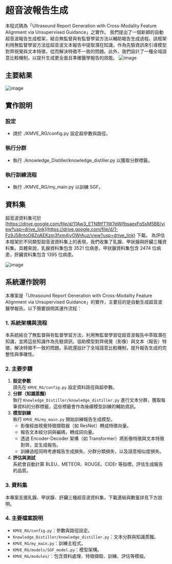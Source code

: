 # 超音波報告生成
本程式碼為「Ultrasound Report Generation with Cross-Modality Feature Alignment via Unsupervised Guidance」之實作。
我們提出了一個新穎的自動超音波報告生成框架，結合無監督與有監督學習方法以輔助報告生成過程。該框架利用無監督學習方法從超音波文本報告中提取潛在知識，作為先驗資訊來引導模型對齊視覺與文本特徵，從而解決特徵不一致的問題。此外，我們設計了一種全域語意比較機制，以提升生成更全面且準確醫學報告的效能。
![image](https://github.com/LijunRio/Ultrasound-Report-Generation/assets/91274335/63fe3ae3-293a-45b1-af9a-099468c644fc)

## 主要結果
![image](https://github.com/LijunRio/Ultrasound-Report-Generation/assets/91274335/c216ef5e-8bea-4ca5-8214-de339a136861)

## 實作說明
### 設定
- 請於 ./KMVE_RG/config.py 設定超參數與路徑。

### 執行分群
- 執行 ./knowledge_Distiller/knowledge_distiller.py 以獲取分群標籤。

### 執行訓練流程
- 執行 ./KMVE_RG/my_main.py 以訓練 SGF。

## 資料集
超音波資料集可於 [https://drive.google.com/file/d/11Aw3_ETNBtfT1W7eWifbsaexFqSsM5BB/view?usp=drive_link](https://drive.google.com/file/d/1-Fz9J58ntoO8ZoAEKzm3fxm4jvOWrAuz/view?usp=drive_link) 下載。
為評估本框架於不同類型超音波資料集上的表現，我們收集了乳腺、甲狀腺與肝臟三種資料集。具體來說，乳腺資料集包含 3521 位病患，甲狀腺資料集包含 2474 位病患，肝臟資料集包含 1395 位病患。

![image](https://github.com/LijunRio/Ultrasound-Report-Generation/assets/91274335/d3bb3c79-7ad9-4cfa-92be-07a63734b4da)

## 系統運作說明

本專案是「Ultrasound Report Generation with Cross-Modality Feature Alignment via Unsupervised Guidance」的實作，主要目的是自動生成超音波醫學報告。以下簡要說明其運作流程：

### 1. 系統架構與流程
本系統結合了無監督與有監督學習方法，利用無監督學習從超音波報告中萃取潛在知識，並將這些知識作為先驗資訊，協助模型對齊視覺（影像）與文本（報告）特徵，解決特徵不一致的問題。系統還設計了全域語意比較機制，提升報告生成的完整性與準確性。

### 2. 主要步驟
1. **設定參數**  
   請先在 `KMVE_RG/config.py` 設定資料路徑與超參數。
2. **分群（知識蒸餾）**  
   執行 `Knowledge_Distiller/knowledge_distiller.py` 進行文本分群，獲取每筆資料的分群標籤，這些標籤會作為後續模型訓練的輔助資訊。
3. **模型訓練**  
   執行 `KMVE_RG/my_main.py` 開始訓練報告生成模型。
   - 影像經由視覺特徵擷取器（如 ResNet）轉成特徵向量。
   - 報告文本經分詞與編碼，轉成詞向量。
   - 透過 Encoder-Decoder 架構（如 Transformer）將影像特徵與文本特徵對齊，並生成報告。
   - 訓練過程同時考慮報告生成損失、分群分類損失，以及語意相似度損失。
4. **評估與測試**  
   系統會自動計算 BLEU、METEOR、ROUGE、CIDEr 等指標，評估生成報告的品質。

### 3. 資料集
本專案支援乳腺、甲狀腺、肝臟三種超音波資料集，下載連結與數量詳見下方說明。

### 4. 主要檔案說明
- `KMVE_RG/config.py`：參數與路徑設定。
- `Knowledge_Distiller/knowledge_distiller.py`：文本分群與知識蒸餾。
- `KMVE_RG/my_main.py`：訓練主程式。
- `KMVE_RG/models/SGF_model.py`：模型架構。
- `KMVE_RG/modules/`：包含資料處理、特徵擷取、訓練、評估等模組。